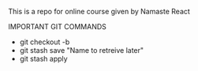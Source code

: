 This is a repo for online course given by Namaste React

IMPORTANT GIT COMMANDS 

* git checkout -b <New branch name>
* git stash save "Name to retreive later"
* git stash apply
